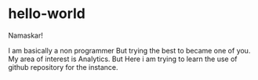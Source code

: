 # hello-world
Namaskar!

I am basically a non programmer But trying the best to became one of you.
My area of interest is Analytics.
But
Here i am trying to learn the use of github repository for the instance.
